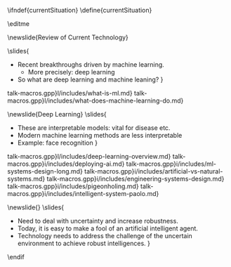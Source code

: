 \ifndef{currentSituation}
\define{currentSituation}

\editme

\newslide{Review of Current Technology}

\slides{ 
* Recent breakthroughs  driven by machine learning. 
    * More precisely: deep learning
* So what are deep learning and machine leaning? 
}

talk-macros.gpp}l/includes/what-is-ml.md}
talk-macros.gpp}l/includes/what-does-machine-learning-do.md}

\newslide{Deep Learning}
\slides{
* These are interpretable models: vital for disease etc.
* Modern machine learning methods are less interpretable
* Example: face recognition
}

talk-macros.gpp}l/includes/deep-learning-overview.md}
talk-macros.gpp}i/includes/deploying-ai.md}
talk-macros.gpp}i/includes/ml-systems-design-long.md}
talk-macros.gpp}i/includes/artificial-vs-natural-systems.md}
talk-macros.gpp}i/includes/engineering-systems-design.md}
talk-macros.gpp}i/includes/pigeonholing.md}
talk-macros.gpp}i/includes/intelligent-system-paolo.md}

\newslide{}
\slides{
* Need to deal with uncertainty and increase robustness.
* Today, it is easy to make a fool of an artificial intelligent agent.
* Technology needs to address the challenge of the uncertain environment to achieve robust intelligences.
}

\endif
